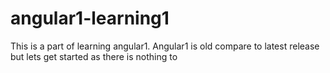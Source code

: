 # angular1-learning1

This is a part of learning angular1. Angular1 is old compare to latest release but lets get started as there is nothing to 
